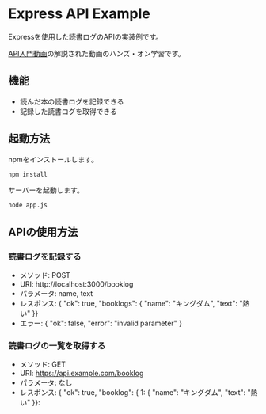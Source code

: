 # Express API Example

Expressを使用した読書ログのAPIの実装例です。

[API入門動画](https://youtu.be/6_zIN-bByB4)の解説された動画のハンズ・オン学習です。

## 機能

- 読んだ本の読書ログを記録できる
- 記録した読書ログを取得できる

## 起動方法

npmをインストールします。

```sh
npm install
```

サーバーを起動します。

```sh
node app.js
```

## APIの使用方法

### 読書ログを記録する

- メソッド: POST
- URI: http://localhost:3000/booklog
- パラメータ: name, text
- レスポンス: { "ok": true, "booklogs": { "name": "キングダム", "text": "熱い" }}
- エラー: { "ok": false, "error": "invalid parameter" }

### 読書ログの一覧を取得する

- メソッド: GET
- URI: https://api.example.com/booklog
- パラメータ: なし
- レスポンス: { "ok": true, "booklog": { 1: { "name": "キングダム", "text": "熱い" }}:
